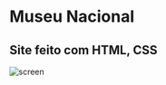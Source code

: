 # Museu Nacional
## Site feito com HTML, CSS 

![screen](https://user-images.githubusercontent.com/82295321/153067938-04f8fb05-5722-4a8e-a7ad-9c219c75ab92.jpg)
